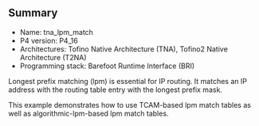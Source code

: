## Summary

* Name: tna_lpm_match
* P4 version: P4_16
* Architectures: Tofino Native Architecture (TNA), Tofino2 Native Architecture (T2NA)
* Programming stack: Barefoot Runtime Interface (BRI)

Longest prefix matching (lpm) is essential for IP routing. It matches an IP address
with the routing table entry with the longest prefix mask.

This example demonstrates how to use TCAM-based lpm match tables as well as
algorithmic-lpm-based lpm match tables.
